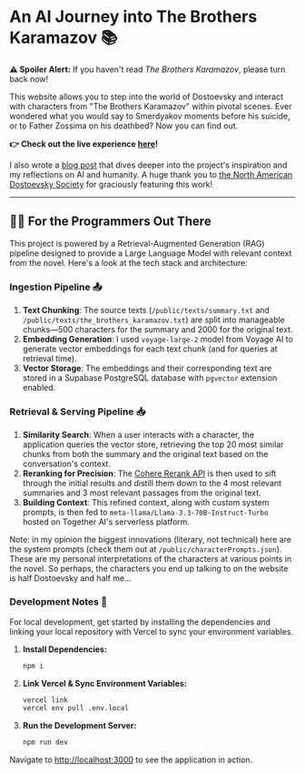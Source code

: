 # An AI Journey into The Brothers Karamazov 📚

**⚠️ Spoiler Alert:** If you haven't read *The Brothers Karamazov*, please turn back now!

This website allows you to step into the world of Dostoevsky and interact with characters from "The Brothers Karamazov" within pivotal scenes. Ever wondered what you would say to Smerdyakov moments before his suicide, or to Father Zossima on his deathbed? Now you can find out.

**👉 Check out the live experience [here](https://brothers-karamazov-kwni41e4s-jason-shangs-projects.vercel.app)!**

I also wrote a [blog post](https://bloggerskaramazov.com/2024/08/07/an-ai-powered-journey-into-the-world-of-the-brothers-karamazov/) that dives deeper into the project's inspiration and my reflections on AI and humanity. A huge thank you to [the North American Dostoevsky Society](https://dostoevsky.org) for graciously featuring this work! 

---

## 👨‍💻 For the Programmers Out There

This project is powered by a Retrieval-Augmented Generation (RAG) pipeline designed to provide a Large Language Model with relevant context from the novel. Here's a look at the tech stack and architecture:

### Ingestion Pipeline 📤

1.  **Text Chunking**: The source texts (`/public/texts/summary.txt` and `/public/texts/the_brothers_karamazov.txt`) are split into manageable chunks—500 characters for the summary and 2000 for the original text.
2.  **Embedding Generation**: I used `voyage-large-2` model from Voyage AI to generate vector embeddings for each text chunk (and for queries at retrieval time).
3.  **Vector Storage**: The embeddings and their corresponding text are stored in a Supabase PostgreSQL database with `pgvector` extension enabled. 

### Retrieval & Serving Pipeline 📥

1.  **Similarity Search**: When a user interacts with a character, the application queries the vector store, retrieving the top 20 most similar chunks from both the summary and the original text based on the conversation's context.
2.  **Reranking for Precision**: The [Cohere Rerank API](https://docs.cohere.com/docs/rerank-overview) is then used to sift through the initial results and distill them down to the 4 most relevant summaries and 3 most relevant passages from the original text.
3.  **Building Context**: This refined context, along with custom system prompts, is then fed to `meta-llama/Llama-3.3-70B-Instruct-Turbo` hosted on Together AI's serverless platform. 

Note: in my opinion the biggest innovations (literary, not technical) here are the system prompts (check them out at `/public/characterPrompts.json`). These are my personal interpretations of the characters at various points in the novel. So perhaps, the characters you end up talking to on the website is half Dostoevsky and half me...

### Development Notes 📝

For local development, get started by installing the dependencies and linking your local repository with Vercel to sync your environment variables.

1.  **Install Dependencies:**
    ```bash
    npm i
    ```

2.  **Link Vercel & Sync Environment Variables:**
    ```bash
    vercel link
    vercel env pull .env.local
    ```

3.  **Run the Development Server:**
    ```bash
    npm run dev
    ```

Navigate to [http://localhost:3000](http://localhost:3000) to see the application in action.